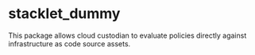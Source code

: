 # stacklet_dummy
This package allows cloud custodian to evaluate policies directly against infrastructure as code source assets.
